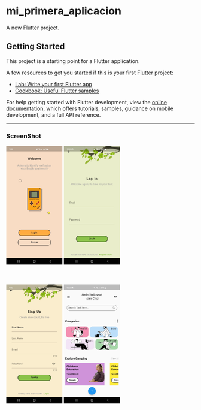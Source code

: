 # mi_primera_aplicacion

A new Flutter project.

## Getting Started

This project is a starting point for a Flutter application.

A few resources to get you started if this is your first Flutter project:

- [Lab: Write your first Flutter app](https://docs.flutter.dev/get-started/codelab)
- [Cookbook: Useful Flutter samples](https://docs.flutter.dev/cookbook)

For help getting started with Flutter development, view the
[online documentation](https://docs.flutter.dev/), which offers tutorials,
samples, guidance on mobile development, and a full API reference.

---

### ScreenShot
<div style="display: inline-block; margin-bottom: 50px">
  <img src="assets/assetsRM/screen0.jpg" alt="Captura de Pantalla 0" width="150" style="display: inline-block;">
  <img src="assets/assetsRM/screen1.jpg" alt="Captura de Pantalla 0" width="150" style="display: inline-block;">
</div>

<div style="display: inline-block;">
  <img src="assets/assetsRM/screen2.jpg" alt="Captura de Pantalla 0" width="150" style="display: inline-block;">
  <img src="assets/assetsRM/screen.jpg" alt="Captura de Pantalla 0" width="150" style="display: inline-block;">
</div>

